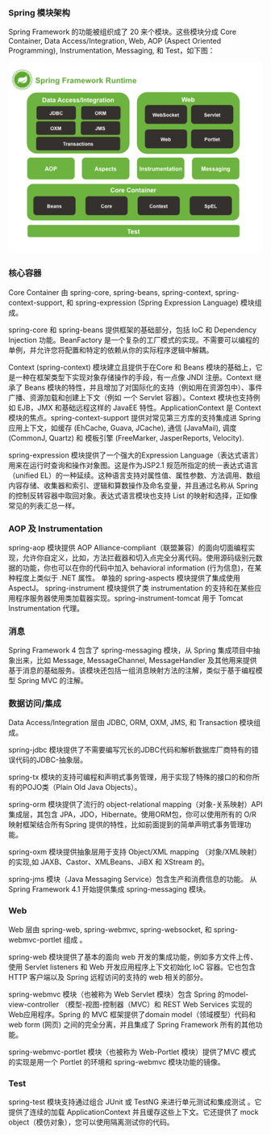 ### Spring 模块架构

Spring Framework 的功能被组织成了 20 来个模块。这些模块分成 Core Container, Data Access/Integration, Web, AOP (Aspect Oriented Programming), Instrumentation, Messaging, 和 Test，如下图：

![PNG](..\images\2.png)


### 核心容器

Core Container 由 spring-core, spring-beans, spring-context, spring-context-support, 和 spring-expression (Spring Expression Language) 模块组成。

spring-core 和 spring-beans 提供框架的基础部分，包括 IoC 和 Dependency Injection 功能。BeanFactory 是一个复杂的工厂模式的实现。不需要可以编程的单例，并允许您将配置和特定的依赖从你的实际程序逻辑中解耦。

Context (spring-context) 模块建立且提供于在Core 和 Beans 模块的基础上，它是一种在框架类型下实现对象存储操作的手段，有一点像 JNDI 注册。Context 继承了 Beans 模块的特性，并且增加了对国际化的支持（例如用在资源包中）、事件广播、资源加载和创建上下文（例如 一个 Servlet 容器）。Context 模块也支持例如 EJB，JMX 和基础远程这样的 JavaEE 特性。ApplicationContext 是 Context 模块的焦点。spring-context-support 提供对常见第三方库的支持集成进 Spring 应用上下文，如缓存 (EhCache, Guava, JCache), 通信 (JavaMail), 调度 (CommonJ, Quartz) 和 模板引擎 (FreeMarker, JasperReports, Velocity).

spring-expression 模块提供了一个强大的Expression Language（表达式语言）用来在运行时查询和操作对象图。这是作为JSP2.1 规范所指定的统一表达式语言（unified EL）的一种延续。这种语言支持对属性值、属性参数、方法调用、数组内容存储、收集器和索引、逻辑和算数操作及命名变量，并且通过名称从 Spring 的控制反转容器中取回对象。表达式语言模块也支持 List 的映射和选择，正如像常见的列表汇总一样。

### AOP 及 Instrumentation

spring-aop 模块提供 AOP Alliance-compliant（联盟兼容）的面向切面编程实现，允许你自定义，比如，方法拦截器和切入点完全分离代码。使用源码级别元数据的功能，你也可以在你的代码中加入 behavioral information (行为信息)，在某种程度上类似于 .NET 属性。
单独的 spring-aspects 模块提供了集成使用 AspectJ。
spring-instrument 模块提供了类 instrumentation 的支持和在某些应用程序服务器使用类加载器实现。spring-instrument-tomcat 用于 Tomcat Instrumentation 代理。

### 消息

Spring Framework 4 包含了 spring-messaging 模块，从 Spring 集成项目中抽象出来，比如 Message, MessageChannel, MessageHandler 及其他用来提供基于消息的基础服务。该模块还包括一组消息映射方法的注解，类似于基于编程模型 Spring MVC 的注解。

### 数据访问/集成

Data Access/Integration 层由 JDBC, ORM, OXM, JMS, 和 Transaction 模块组成。

spring-jdbc 模块提供了不需要编写冗长的JDBC代码和解析数据库厂商特有的错误代码的JDBC-抽象层。

spring-tx 模块的支持可编程和声明式事务管理，用于实现了特殊的接口的和你所有的POJO类（Plain Old Java Objects）。

spring-orm 模块提供了流行的 object-relational mapping（对象-关系映射）API集成层，其包含 JPA，JDO，Hibernate。使用ORM包，你可以使用所有的 O/R 映射框架结合所有Spring 提供的特性，比如前面提到的简单声明式事务管理功能。

spring-oxm 模块提供抽象层用于支持 Object/XML mapping （对象/XML映射）的实现,如 JAXB、Castor、XMLBeans、JiBX 和 XStream 的。

spring-jms 模块（Java Messaging Service）包含生产和消费信息的功能。 从 Spring Framework 4.1 开始提供集成 spring-messaging 模块。

### Web

Web 层由 spring-web, spring-webmvc, spring-websocket, 和 spring-webmvc-portlet 组成 。

spring-web 模块提供了基本的面向 web 开发的集成功能，例如多方文件上传、使用 Servlet listeners 和 Web 开发应用程序上下文初始化 IoC 容器。它也包含 HTTP 客户端以及 Spring 远程访问的支持的 web 相关的部分。

spring-webmvc 模块（也被称为 Web Servlet 模块）包含 Spring 的model-view-controller （模型-视图-控制器（MVC）和 REST Web Services 实现的Web应用程序。Spring 的 MVC 框架提供了domain model（领域模型）代码和 web form (网页) 之间的完全分离，并且集成了 Spring Framework 所有的其他功能。

spring-webmvc-portlet 模块（也被称为 Web-Portlet 模块）提供了MVC 模式的实现是用一个 Portlet 的环境和 spring-webmvc 模块功能的镜像。

### Test

spring-test 模块支持通过组合 JUnit 或 TestNG 来进行单元测试和集成测试 。它提供了连续的加载 ApplicationContext 并且缓存这些上下文。它还提供了 mock object（模仿对象），您可以使用隔离测试你的代码。